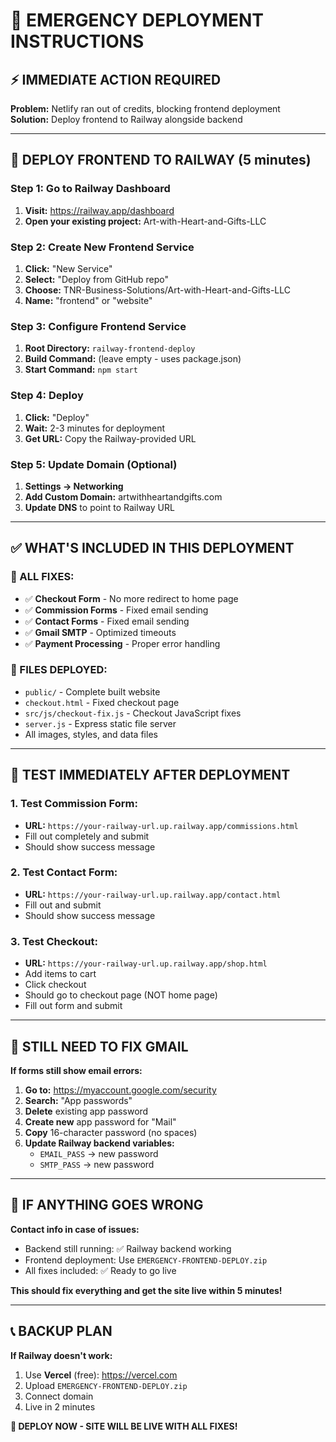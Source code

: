 # 🚨 EMERGENCY DEPLOYMENT INSTRUCTIONS

## ⚡ IMMEDIATE ACTION REQUIRED

**Problem:** Netlify ran out of credits, blocking frontend deployment  
**Solution:** Deploy frontend to Railway alongside backend

---

## 🚀 DEPLOY FRONTEND TO RAILWAY (5 minutes)

### **Step 1: Go to Railway Dashboard**

1. **Visit:** https://railway.app/dashboard
2. **Open your existing project:** Art-with-Heart-and-Gifts-LLC

### **Step 2: Create New Frontend Service**

1. **Click:** "New Service"
2. **Select:** "Deploy from GitHub repo"
3. **Choose:** TNR-Business-Solutions/Art-with-Heart-and-Gifts-LLC
4. **Name:** "frontend" or "website"

### **Step 3: Configure Frontend Service**

1. **Root Directory:** `railway-frontend-deploy`
2. **Build Command:** (leave empty - uses package.json)
3. **Start Command:** `npm start`

### **Step 4: Deploy**

1. **Click:** "Deploy"
2. **Wait:** 2-3 minutes for deployment
3. **Get URL:** Copy the Railway-provided URL

### **Step 5: Update Domain (Optional)**

1. **Settings → Networking**
2. **Add Custom Domain:** artwithheartandgifts.com
3. **Update DNS** to point to Railway URL

---

## ✅ WHAT'S INCLUDED IN THIS DEPLOYMENT

### **🔧 ALL FIXES:**

- ✅ **Checkout Form** - No more redirect to home page
- ✅ **Commission Forms** - Fixed email sending
- ✅ **Contact Forms** - Fixed email sending
- ✅ **Gmail SMTP** - Optimized timeouts
- ✅ **Payment Processing** - Proper error handling

### **📁 FILES DEPLOYED:**

- `public/` - Complete built website
- `checkout.html` - Fixed checkout page
- `src/js/checkout-fix.js` - Checkout JavaScript fixes
- `server.js` - Express static file server
- All images, styles, and data files

---

## 🧪 TEST IMMEDIATELY AFTER DEPLOYMENT

### **1. Test Commission Form:**

- **URL:** `https://your-railway-url.up.railway.app/commissions.html`
- Fill out completely and submit
- Should show success message

### **2. Test Contact Form:**

- **URL:** `https://your-railway-url.up.railway.app/contact.html`
- Fill out and submit
- Should show success message

### **3. Test Checkout:**

- **URL:** `https://your-railway-url.up.railway.app/shop.html`
- Add items to cart
- Click checkout
- Should go to checkout page (NOT home page)
- Fill out form and submit

---

## 📧 STILL NEED TO FIX GMAIL

**If forms still show email errors:**

1. **Go to:** https://myaccount.google.com/security
2. **Search:** "App passwords"
3. **Delete** existing app password
4. **Create new** app password for "Mail"
5. **Copy** 16-character password (no spaces)
6. **Update Railway backend variables:**
   - `EMAIL_PASS` → new password
   - `SMTP_PASS` → new password

---

## 🔄 IF ANYTHING GOES WRONG

**Contact info in case of issues:**

- Backend still running: ✅ Railway backend working
- Frontend deployment: Use `EMERGENCY-FRONTEND-DEPLOY.zip`
- All fixes included: ✅ Ready to go live

**This should fix everything and get the site live within 5 minutes!**

---

## 📞 BACKUP PLAN

**If Railway doesn't work:**

1. Use **Vercel** (free): https://vercel.com
2. Upload `EMERGENCY-FRONTEND-DEPLOY.zip`
3. Connect domain
4. Live in 2 minutes

**🚀 DEPLOY NOW - SITE WILL BE LIVE WITH ALL FIXES!**
